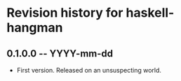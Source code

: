 # Revision history for haskell-hangman

## 0.1.0.0 -- YYYY-mm-dd

* First version. Released on an unsuspecting world.
